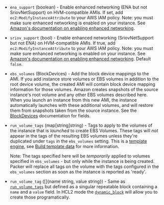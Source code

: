 <!-- Code generated from the comments of the Config struct in builder/amazon/ebsvolume/builder.go; DO NOT EDIT MANUALLY -->

-   `ena_support` (boolean) - Enable enhanced networking (ENA but not SriovNetSupport) on
    HVM-compatible AMIs. If set, add `ec2:ModifyInstanceAttribute` to your
    AWS IAM policy. Note: you must make sure enhanced networking is enabled
    on your instance. See [Amazon's documentation on enabling enhanced
    networking](https://docs.aws.amazon.com/AWSEC2/latest/UserGuide/enhanced-networking.html#enabling_enhanced_networking).
    
-   `sriov_support` (bool) - Enable enhanced networking (SriovNetSupport but not ENA) on
    HVM-compatible AMIs. If true, add `ec2:ModifyInstanceAttribute` to your
    AWS IAM policy. Note: you must make sure enhanced networking is enabled
    on your instance. See [Amazon's documentation on enabling enhanced
    networking](https://docs.aws.amazon.com/AWSEC2/latest/UserGuide/enhanced-networking.html#enabling_enhanced_networking).
    Default `false`.
    
-   `ebs_volumes` (BlockDevices) - Add the block device mappings to the AMI. If you add instance store
    volumes or EBS volumes in addition to the root device volume, the
    created AMI will contain block device mapping information for those
    volumes. Amazon creates snapshots of the source instance's root volume
    and any other EBS volumes described here. When you launch an instance
    from this new AMI, the instance automatically launches with these
    additional volumes, and will restore them from snapshots taken from the
    source instance. See the [BlockDevices](#block-devices-configuration)
    documentation for fields.
    
-   `run_volume_tags` (map[string]string) - Tags to apply to the volumes of the instance that is *launched* to
    create EBS Volumes. These tags will *not* appear in the tags of the
    resulting EBS volumes unless they're duplicated under `tags` in the
    `ebs_volumes` setting. This is a [template
    engine](/docs/templates/engine.html), see [Build template
    data](#build-template-data) for more information.
    
     Note: The tags specified here will be *temporarily* applied to volumes
    specified in `ebs_volumes` - but only while the instance is being
    created. Packer will replace all tags on the volume with the tags
    configured in the `ebs_volumes` section as soon as the instance is
    reported as 'ready'.
    
-   `run_volume_tag` ([]{name string, value string}) - Same as [`run_volume_tags`](#run_volume_tags) but defined as a singular
    repeatable block containing a `name` and a `value` field. In HCL2 mode
    the
    [`dynamic_block`](https://packer.io/docs/configuration/from-1.5/expressions.html#dynamic-blocks)
    will allow you to create those programatically.
    